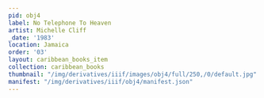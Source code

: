 ```yaml
---
pid: obj4
label: No Telephone To Heaven
artist: Michelle Cliff
_date: '1983'
location: Jamaica
order: '03'
layout: caribbean_books_item
collection: caribbean_books
thumbnail: "/img/derivatives/iiif/images/obj4/full/250,/0/default.jpg"
manifest: "/img/derivatives/iiif/obj4/manifest.json"
---
```

